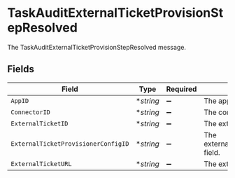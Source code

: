 # TaskAuditExternalTicketProvisionStepResolved

The TaskAuditExternalTicketProvisionStepResolved message.


## Fields

| Field                                        | Type                                         | Required                                     | Description                                  |
| -------------------------------------------- | -------------------------------------------- | -------------------------------------------- | -------------------------------------------- |
| `AppID`                                      | **string*                                    | :heavy_minus_sign:                           | The appId field.                             |
| `ConnectorID`                                | **string*                                    | :heavy_minus_sign:                           | The connectorId field.                       |
| `ExternalTicketID`                           | **string*                                    | :heavy_minus_sign:                           | The externalTicketId field.                  |
| `ExternalTicketProvisionerConfigID`          | **string*                                    | :heavy_minus_sign:                           | The externalTicketProvisionerConfigId field. |
| `ExternalTicketURL`                          | **string*                                    | :heavy_minus_sign:                           | The externalTicketUrl field.                 |